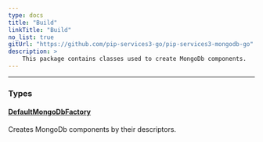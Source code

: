 ```yaml
---
type: docs
title: "Build"
linkTitle: "Build"
no_list: true
gitUrl: "https://github.com/pip-services3-go/pip-services3-mongodb-go"
description: >
    This package contains classes used to create MongoDb components.
---
```

---
<div class="module-body"> 

### Types

#### [DefaultMongoDbFactory](default_mongodb_factory)
Creates MongoDb components by their descriptors.


</div>

